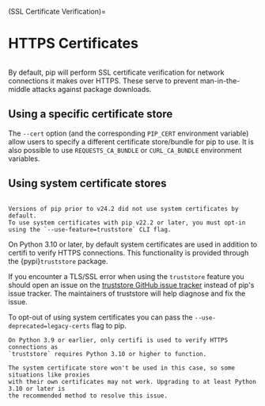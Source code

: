 (SSL Certificate Verification)=

# HTTPS Certificates

```{versionadded} 1.3

```

By default, pip will perform SSL certificate verification for network
connections it makes over HTTPS. These serve to prevent man-in-the-middle
attacks against package downloads.

## Using a specific certificate store

The `--cert` option (and the corresponding `PIP_CERT` environment variable)
allow users to specify a different certificate store/bundle for pip to use. It
is also possible to use `REQUESTS_CA_BUNDLE` or `CURL_CA_BUNDLE` environment
variables.

## Using system certificate stores

```{versionadded} 24.2

```

```{note}
Versions of pip prior to v24.2 did not use system certificates by default.
To use system certificates with pip v22.2 or later, you must opt-in using the `--use-feature=truststore` CLI flag.
```

On Python 3.10 or later, by default
system certificates are used in addition to certifi to verify HTTPS connections.
This functionality is provided through the {pypi}`truststore` package.

If you encounter a TLS/SSL error when using the `truststore` feature you should
open an issue on the [truststore GitHub issue tracker] instead of pip's issue
tracker. The maintainers of truststore will help diagnose and fix the issue.

To opt-out of using system certificates you can pass the `--use-deprecated=legacy-certs`
flag to pip.

```{warning}
On Python 3.9 or earlier, only certifi is used to verify HTTPS connections as
`truststore` requires Python 3.10 or higher to function.

The system certificate store won't be used in this case, so some situations like proxies
with their own certificates may not work. Upgrading to at least Python 3.10 or later is
the recommended method to resolve this issue.
```

[truststore github issue tracker]:
  https://github.com/sethmlarson/truststore/issues
